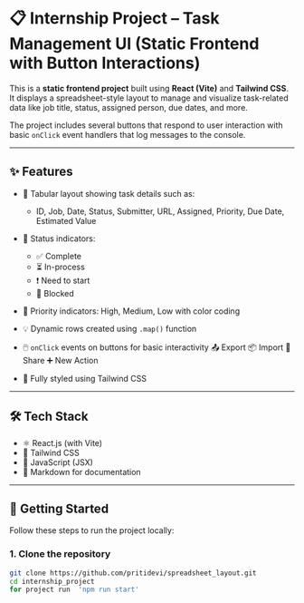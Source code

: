 # 📋 Internship Project – Task Management UI (Static Frontend with Button Interactions)

This is a **static frontend project** built using **React (Vite)** and **Tailwind CSS**.  
It displays a spreadsheet-style layout to manage and visualize task-related data like job title, status, assigned person, due dates, and more.

The project includes several buttons that respond to user interaction with basic `onClick` event handlers that log messages to the console.

--------------------

## ✨ Features

- 📄 Tabular layout showing task details such as:
  - ID, Job, Date, Status, Submitter, URL, Assigned, Priority, Due Date, Estimated Value
- 🎯 Status indicators:  
  - ✅ Complete  
  - ⏳ In-process  
  - ❗ Need to start  
  - 🔴 Blocked
- 🔺 Priority indicators: High, Medium, Low with color coding
- 💡 Dynamic rows created using `.map()` function
- 🖱️ `onClick` events on buttons for basic interactivity
    📤 Export
    📦 Import
    🔄 Share
    ➕ New Action

- 🎨 Fully styled using Tailwind CSS

---

## 🛠️ Tech Stack

- ⚛️ React.js (with Vite)
- 💅 Tailwind CSS
- 🧠 JavaScript (JSX)
- 🧾 Markdown for documentation

---

## 🚀 Getting Started

Follow these steps to run the project locally:

### 1. Clone the repository

```bash
git clone https://github.com/pritidevi/spreadsheet_layout.git
cd internship_project
for project run  'npm run start'
